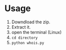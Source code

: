 # Usage

1. Downdload the zip. 
2. Extract it.
3. open the terminal (Linux)
4. `cd directory`
5. `python whois.py`
